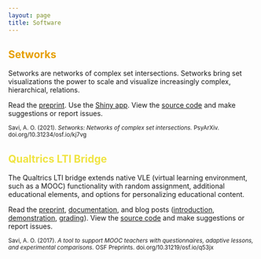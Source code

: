 ```yaml
---
layout: page
title: Software
---
```


## <font color="#E69F00">Setworks</font>

Setworks are networks of complex set intersections. Setworks bring set visualizations the power to scale and visualize increasingly complex, hierarchical, relations.

Read the [preprint](https://doi.org/10.31234/osf.io/kj7vg). Use the [Shiny app](https://aosavi.shinyapps.io/setworks/). View the [source code](https://github.com/aosavi/setworks) and make suggestions or report issues.

<p class="message">
<small>
Savi, A. O. (2021). <em>Setworks: Networks of complex set intersections.</em> PsyArXiv. doi.org/10.31234/osf.io/kj7vg
</small>
</p>

## <font color="#F0E442">Qualtrics LTI Bridge</font>

The Qualtrics LTI bridge extends native VLE (virtual learning environment, such as a MOOC) functionality with random assignment, additional educational elements, and options for personalizing educational content.

Read the [preprint](https://doi.org/10.31219/osf.io/q53jx), [documentation](https://github.com/renspoesse/uva-qualtrics-lti-bridge#readme), and blog posts ([introduction](/blog/evidence-based-improvements-to-coursera-with-qualtrics/), [demonstration](/blog/qualtrics-lti-demonstration/), [grading](/blog/qualtrics-lti-grading/)). View the [source code](https://github.com/renspoesse/uva-qualtrics-lti-bridge) and make suggestions or report issues.

<p class="message">
<small>
Savi, A. O. (2017). <em>A tool to support MOOC teachers with questionnaires, adaptive lessons, and experimental comparisons.</em> OSF Preprints. doi.org/10.31219/osf.io/q53jx
</small>
</p>
